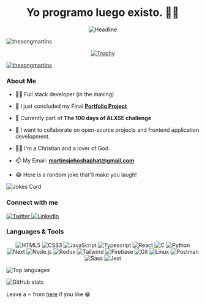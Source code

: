 <h1 align="center"> Yo programo luego existo. 👨‍💻 </h1>
 <div align="center">
  <img src="https://readme-typing-svg.herokuapp.com?color=0000FF&size=32&center=true&vCenter=true&width=600&height=50&lines=%F0%9F%91%8B+Hi,+I'm+Song+Martins;Passionate+Problem+Solver;👩‍💻+++Front-End+Engineer;Software+Engineer;Freelancer;Open-Source+Enthusiast" alt="Headline" />
 </div>

<p align="left">
 
 <img src="https://komarev.com/ghpvc/?username=thesongmartins&label=Profile%20views&color=0e75b6&style=flat" alt="thesongmartins" />
 
</p>

<div align="center">
  
  [![Trophy](https://github-profile-trophy.vercel.app/?username=thesongmartins&theme=darkhub&no-frame=true&margin-w=15)](https://github.com/ryo-ma/github-profile-trophy)
  
</div>

<p align="left"> 
 
 <a href="https://twitter.com/thesongmartins" target="blank"><img src="https://img.shields.io/twitter/follow/thesongmartins?logo=twitter&style=for-the-badge" alt="thesongmartins" /></a>

</p>

 ### About Me

- 👩‍💻 Full stack developer (in the making)

- 🔭 I just concluded my Final [**Portfolio Project**](https://github.com/thesongmartins/Re-Flect)

- 💬 Currently part of **The 100 days of ALXSE challenge**

- 👯 I want to collaborate on open-source projects and frontend application development.

- 🙇‍♀️ I'm a Christian and a lover of God.

- 📫 My Email: **martinsjehoshaphat@gmail.com**

- 😂 Here is a random joke that'll make you laugh!

![Jokes Card](https://readme-jokes.vercel.app/api?theme=gruvbox&borderColor=white)

### Connect with me
<div align="left">
  <a href="https://twitter.com/thesongmartins" target="_blank">
    <img src="https://img.shields.io/badge/Twitter-1DA1F2?style=for-the-badge&logo=twitter&logoColor=white" alt="Twitter" />
  </a>
  <a href="https://linkedin.com/in/thesongmartins" target="_blank">
    <img src="https://img.shields.io/badge/LinkedIn-0077B5?style=for-the-badge&logo=linkedin&logoColor=white" alt="LinkedIn" />
  </a>
</div>

<h3 align="left">Languages & Tools</h3>
<div align="center">
 
  ![HTML5](https://img.shields.io/badge/HTML5-E34F26?style=for-the-badge&logo=html5&logoColor=white)
  ![CSS3](https://img.shields.io/badge/CSS3-1572B6?style=for-the-badge&logo=css3&logoColor=white)
  ![JavaScript](https://img.shields.io/badge/JavaScript-F7DF1E?style=for-the-badge&logo=javascript&logoColor=black)
  ![Typescript](https://img.shields.io/badge/Typescript-1572B6?style=for-the-badge&logo=typescript&logoColor=white)
  ![React](https://img.shields.io/badge/React.js-20232A?style=for-the-badge&logo=react&logoColor=61DAFB)
  ![C](https://img.shields.io/badge/C-34796B?style=for-the-badge&logo=C&logoColor=61DAFB)
  ![Python](https://img.shields.io/badge/Python-34106B?style=for-the-badge&logo=Python&logoColor=93DAFB)
  ![Next](https://img.shields.io/badge/Next.js-000000?style=for-the-badge&logo=nextdotjs&logoColor=white)
  ![Node.js](https://img.shields.io/badge/Node.js-43853D?style=for-the-badge&logo=node.js&logoColor=white)
  ![Redux](https://img.shields.io/badge/Redux-593D88?style=for-the-badge&logo=redux&logoColor=white)
  ![Tailwind](https://img.shields.io/badge/Tailwind_CSS-38B2AC?style=for-the-badge&logo=tailwind-css&logoColor=white)
  ![Firebase](https://img.shields.io/badge/Firebase-FFCA28?style=for-the-badge&logo=firebase&logoColor=black)
  ![Git](https://img.shields.io/badge/Git-F05032?style=for-the-badge&logo=git&logoColor=white)
  ![Linux](https://img.shields.io/badge/Linux-FCC624?style=for-the-badge&logo=linux&logoColor=black)
  ![Postman](https://img.shields.io/badge/Postman-FF6C37?style=for-the-badge&logo=postman&logoColor=white)
  ![Sass](https://img.shields.io/badge/Sass-CC6699?style=for-the-badge&logo=sass&logoColor=white)
  ![Jest](https://img.shields.io/badge/Jest-C80698?style=for-the-badge&logo=jest&logoColor=white)  
</div>

<div align=left>

 
 ![Top languages](https://github-readme-stats-eight-theta.vercel.app/api/top-langs/?username=thesongmartins&layout=compact&langs_count=8&theme=gruvbox)
 
 ![GitHub stats](https://github-readme-stats.vercel.app/api?username=thesongmartins&show_icons=true&theme=gruvbox)
 
</div>

Leave a ⭐ from [here](https://github.com/thesongmartins/thesongmartins) if you like 😁

